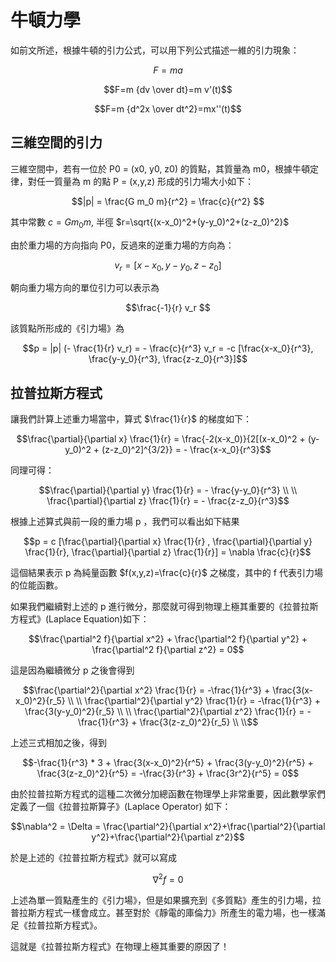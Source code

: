 # 牛頓力學


如前文所述，根據牛頓的引力公式，可以用下列公式描述一維的引力現象：

```math
F=m a
```

```math
F=m {dv \over dt}=m v'(t)
```

```math
F=m {d^2x \over dt^2}=mx''(t)
```

## 三維空間的引力


三維空間中，若有一位於 P0 = (x0, y0, z0) 的質點，其質量為 m0，根據牛頓定律，對任一質量為 m 的點 P = (x,y,z) 形成的引力場大小如下：

```math
|p| = \frac{G m_0 m}{r^2} = \frac{c}{r^2} 
```

其中常數 $`c = G m_0 m`$, 半徑 $`r=\sqrt{(x-x_0)^2+(y-y_0)^2+(z-z_0)^2}`$

由於重力場的方向指向 P0，反過來的逆重力場的方向為：

```math
v_r = [x-x_0, y-y_0, z-z_0]
```

朝向重力場方向的單位引力可以表示為

```math
\frac{-1}{r} v_r 
```

該質點所形成的《引力場》為

```math
p = |p| (- \frac{1}{r} v_r) = - \frac{c}{r^3} v_r = -c [\frac{x-x_0}{r^3}, \frac{y-y_0}{r^3}, \frac{z-z_0}{r^3}]
```

## 拉普拉斯方程式

讓我們計算上述重力場當中，算式 $`\frac{1}{r}`$ 的梯度如下：

```math
\frac{\partial}{\partial x} \frac{1}{r} = \frac{-2(x-x_0)}{2[(x-x_0)^2 + (y-y_0)^2 + (z-z_0)^2]^{3/2}} = - \frac{x-x_0}{r^3}
```

同理可得：

```math
\frac{\partial}{\partial y} \frac{1}{r} = - \frac{y-y_0}{r^3}  \\ \\
\frac{\partial}{\partial z} \frac{1}{r} = - \frac{z-z_0}{r^3}
```

根據上述算式與前一段的重力場 p ，我們可以看出如下結果

```math
p = c [\frac{\partial}{\partial x} \frac{1}{r} , \frac{\partial}{\partial y} \frac{1}{r}, \frac{\partial}{\partial z} \frac{1}{r}] = \nabla \frac{c}{r}
```

這個結果表示 p 為純量函數 $`f(x,y,z)=\frac{c}{r}`$ 之梯度，其中的 f 代表引力場的位能函數。

如果我們繼續對上述的 p 進行微分，那麼就可得到物理上極其重要的《拉普拉斯方程式》(Laplace Equation)如下：

```math
\frac{\partial^2 f}{\partial x^2} + \frac{\partial^2 f}{\partial y^2} + \frac{\partial^2 f}{\partial z^2} = 0
```

這是因為繼續微分 p 之後會得到

```math
\frac{\partial^2}{\partial x^2} \frac{1}{r} = -\frac{1}{r^3} + \frac{3(x-x_0)^2}{r_5} \\ \\
\frac{\partial^2}{\partial y^2} \frac{1}{r} = -\frac{1}{r^3} + \frac{3(y-y_0)^2}{r_5} \\ \\
\frac{\partial^2}{\partial z^2} \frac{1}{r} = -\frac{1}{r^3} + \frac{3(z-z_0)^2}{r_5} \\ \\
```

上述三式相加之後，得到

```math
-\frac{1}{r^3} * 3 + \frac{3(x-x_0)^2}{r^5} + \frac{3(y-y_0)^2}{r^5} + \frac{3(z-z_0)^2}{r^5} = -\frac{3}{r^3} + \frac{3r^2}{r^5} = 0
```

由於拉普拉斯方程式的這種二次微分加總函數在物理學上非常重要，因此數學家們定義了一個《拉普拉斯算子》(Laplace Operator) 如下：

```math
\nabla^2 = \Delta = \frac{\partial^2}{\partial x^2}+\frac{\partial^2}{\partial y^2}+\frac{\partial^2}{\partial z^2}
```

於是上述的《拉普拉斯方程式》就可以寫成

```math
\nabla^2 f = 0
```

上述為單一質點產生的《引力場》，但是如果擴充到《多質點》產生的引力場，拉普拉斯方程式一樣會成立。甚至對於《靜電的庫倫力》所產生的電力場，也一樣滿足《拉普拉斯方程式》。

這就是《拉普拉斯方程式》在物理上極其重要的原因了！


